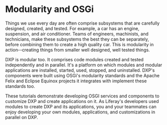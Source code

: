 # Modularity and OSGi [](id=modularity-and-osgi)

Things we use every day are often comprise subsystems that are carefully
designed, created, and tested. For example, a car has an engine, suspension, and
air conditioner. Teams of engineers, machinists, and technicians, make these
subsystems  the best they can be separately, before combining them to create a
high quality car. This is modularity in action--creating things from smaller
well designed, well tested things. 

DXP is modular too. It comprises code modules created and tested independently
and in parallel. It's a platform on which modules and modular applications are
installed, started, used, stopped, and uninstalled. DXP's components were built
using OSGi's modularity standards and the Apache Felix and Eclipse Equinox
projects it integrates with implement these standards too. 

These tutorials demonstrate developing OSGI services and components to customize
DXP and create applications on it. As Liferay's developers used modules to
create DXP and its applications, you and your teammates can enjoy developing
your own modules, applications, and customizations in parallel on DXP.
